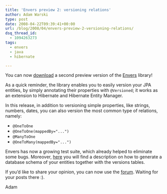```yaml
---
title: 'Envers preview 2: versioning relations'
author: Adam Warski
type: post
date: 2008-04-22T09:39:41+00:00
url: /blog/2008/04/envers-preview-2-versioning-relations/
dsq_thread_id:
  - 1094263273
tags:
  - envers
  - java
  - hibernate

---
```

You can now [download][1] a second preview version of the [Envers][2] library!

As a quick reminder, the library enables you to easily version your JPA entities, by simply annotating their properties with `@Versioned`; it works as an extension to Hibernate and Hibernate Entity Manager.

In this release, in addition to versioning simple properties, like strings, numbers, dates, you can also version the most common type of relations, namely:

  * `@OneToOne`
  * `@OneToOne(mappedBy="...")`
  * `@ManyToOne`
  * `@OneToMany(mappedBy="...")`

Envers has now a growing test suite, which already helped to eliminate some bugs. Moreover, [here][3] you will find a description on how to generate a database schema of your entities together with the versions tables.

If you&#8217;d like to share your opinion, you can now use the [forum][4]. Waiting for your posts there :).

Adam

 [1]: http://www.jboss.org/envers/downloads/
 [2]: http://www.jboss.org/envers
 [3]: http://www.jboss.org/envers/schema.html
 [4]: http://www.jboss.com/index.html?module=bb&op=viewforum&f=283
